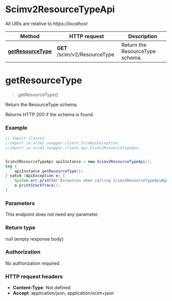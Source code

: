 # Scimv2ResourceTypeApi

All URIs are relative to *https://localhost*

Method | HTTP request | Description
------------- | ------------- | -------------
[**getResourceType**](Scimv2ResourceTypeApi.md#getResourceType) | **GET** /scim/v2/ResourceType | Return the ResourceType schema.


<a name="getResourceType"></a>
# **getResourceType**
> getResourceType()

Return the ResourceType schema.

Returns HTTP 200 if the schema is found.

### Example
```java
// Import classes:
//import io.scim2.swagger.client.ScimApiException;
//import io.scim2.swagger.client.api.Scimv2ResourceTypeApi;


Scimv2ResourceTypeApi apiInstance = new Scimv2ResourceTypeApi();
try {
    apiInstance.getResourceType();
} catch (ApiException e) {
    System.err.println("Exception when calling Scimv2ResourceTypeApi#getResourceType");
    e.printStackTrace();
}
```

### Parameters
This endpoint does not need any parameter.

### Return type

null (empty response body)

### Authorization

No authorization required

### HTTP request headers

 - **Content-Type**: Not defined
 - **Accept**: application/json, application/scim+json

